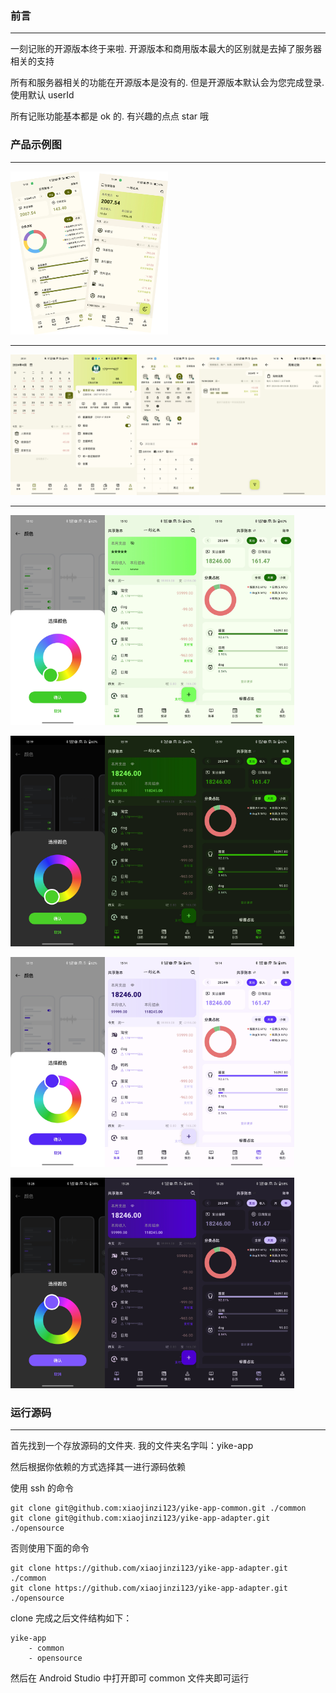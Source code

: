 ### 前言

---

一刻记账的开源版本终于来啦. 开源版本和商用版本最大的区别就是去掉了服务器相关的支持

所有和服务器相关的功能在开源版本是没有的. 但是开源版本默认会为您完成登录. 使用默认 userId

所有记账功能基本都是 ok 的. 有兴趣的点点 star 哦

### 产品示例图

---

<img src="./images/appDesc.png" width=50% />

---

<img src="./images/calendar.jpeg" width=20% /><img src="./images/my.jpeg" width=20% /><img src="./images/billCrud.jpeg" width=20% /><img src="./images/search.jpeg" width=20% /><img src="./images/billCycle.jpg" width=20% />

---

<img src="./images/skin2-1.jpeg"  width=30%/><img src="./images/skin2-2.jpeg"  width=30%/><img src="./images/skin2-3.jpeg"  width=30%/>

<img src="./images/skin2-4.jpeg"  width=30%/><img src="./images/skin2-5.jpeg"  width=30%/><img src="./images/skin2-6.jpeg"  width=30%/>

<img src="./images/skin1-1.jpeg"  width=30%/><img src="./images/skin1-2.jpeg"  width=30%/><img src="./images/skin1-3.jpeg"  width=30%/>

<img src="./images/skin1-4.jpeg"  width=30%/><img src="./images/skin1-5.jpeg"  width=30%/><img src="./images/skin1-6.jpeg"  width=30%/>

### 运行源码

---

首先找到一个存放源码的文件夹. 我的文件夹名字叫：yike-app

然后根据你依赖的方式选择其一进行源码依赖

使用 ssh 的命令

```Text
git clone git@github.com:xiaojinzi123/yike-app-common.git ./common
git clone git@github.com:xiaojinzi123/yike-app-adapter.git ./opensource
```

否则使用下面的命令

```Text
git clone https://github.com/xiaojinzi123/yike-app-adapter.git ./common
git clone https://github.com/xiaojinzi123/yike-app-adapter.git ./opensource
```

clone 完成之后文件结构如下：

```Text
yike-app
	- common
	- opensource
```

然后在 Android Studio 中打开即可 common 文件夹即可运行
